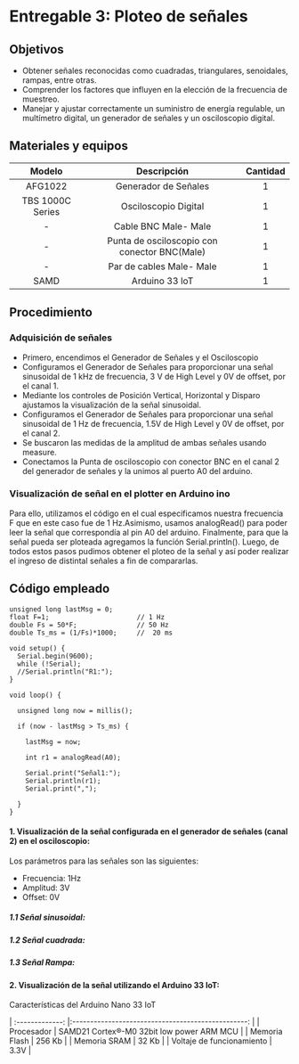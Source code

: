 # Entregable 3: Ploteo de señales

## Objetivos

- Obtener señales reconocidas como cuadradas, triangulares, senoidales, rampas, entre otras.
- Comprender los factores que influyen en la elección de la frecuencia de muestreo.
- Manejar y ajustar correctamente un suministro de energía regulable, un multímetro digital, un generador de señales y un osciloscopio digital.


## Materiales y equipos
|     Modelo       |                  Descripción                  |   Cantidad    |
|  :-------------: |:--------------------------------------------: |:-------------:|
| AFG1022          | Generador de Señales                          | 1             |
| TBS 1000C Series | Osciloscopio Digital                          | 1             |
| -                | Cable BNC Male- Male                          | 1             |
| -                | Punta de osciloscopio con conector BNC(Male)  | 1             |
| -                | Par de cables Male- Male                      | 1             |
| SAMD             | Arduino 33 loT                                | 1             |

## Procedimiento

### Adquisición de señales
- Primero, encendimos el Generador de Señales y el Osciloscopio
- Configuramos el Generador de Señales para proporcionar una señal sinusoidal de 1 kHz de frecuencia, 
3 V de High Level y 0V de offset, por el canal 1.
- Mediante los controles de Posición Vertical, Horizontal y Disparo ajustamos la visualización de la señal 
sinusoidal.
- Configuramos el Generador de Señales para proporcionar una señal sinusoidal de 1 Hz de frecuencia, 
1.5V de High Level y 0V de offset, por el canal 2.
- Se buscaron las medidas de la amplitud de ambas señales usando measure.
- Conectamos la Punta de osciloscopio con conector BNC en el canal 2 del generador de señales y la unimos al puerto A0 del arduino.
  
### Visualización de señal en el plotter en Arduino ino
Para ello, utilizamos el código en el cual especificamos nuestra frecuencia F que en este caso fue de 1 Hz.Asimismo, usamos analogRead() para poder leer la señal que correspondía al pin A0 del arduino. Finalmente, para que la señal pueda ser ploteada agregamos la función Serial.println(). Luego, de todos estos pasos pudimos obtener el ploteo de la señal y así poder realizar el ingreso de distintal señales a fin de compararlas.

## Código empleado 
```
unsigned long lastMsg = 0;
float F=1;                      // 1 Hz
double Fs = 50*F;               // 50 Hz
double Ts_ms = (1/Fs)*1000;     //  20 ms  

void setup() {
  Serial.begin(9600);
  while (!Serial);
  //Serial.println("R1:");
}

void loop() {

  unsigned long now = millis();

  if (now - lastMsg > Ts_ms) {
    
    lastMsg = now;

    int r1 = analogRead(A0);

    Serial.print("Señal1:");
    Serial.println(r1);
    Serial.print(",");
    
  }
}
```


#### 1. Visualización de la señal configurada en el generador de señales (canal 2) en el osciloscopio:

Los parámetros para las señales son las siguientes:
- Frecuencia: 1Hz
- Amplitud: 3V
- Offset: 0V

##### 1.1 Señal sinusoidal: 

##### 1.2 Señal cuadrada:

##### 1.3 Señal Rampa:


#### 2. Visualización de la señal utilizando el Arduino 33 loT:

Características del Arduino Nano 33 IoT  

|  :-------------: |:-------------------------------------------------:  |
| Procesador                 | SAMD21 Cortex®-M0 32bit low power ARM MCU | 
| Memoria Flash              | 256 Kb                                    |
| Memoria SRAM               | 32 Kb                                     | 
| Voltaje de funcionamiento  | 3.3V                                      | 





